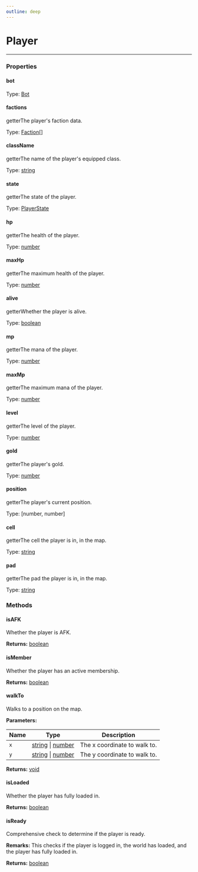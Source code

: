 ```yaml
---
outline: deep
---
```


# Player

---

### Properties

#### bot

Type: [Bot](.Bot.md)

#### factions

​<Badge type="info">getter</Badge>The player's faction data.

Type: [Faction](.Faction.md)[]

#### className

​<Badge type="info">getter</Badge>The name of the player's equipped class.

Type: [string](https://developer.mozilla.org/en-US/docs/Web/JavaScript/Reference/Global_Objects/String)

#### state

​<Badge type="info">getter</Badge>The state of the player.

Type: [PlayerState](./typedefs/PlayerState.md)

#### hp

​<Badge type="info">getter</Badge>The health of the player.

Type: [number](https://developer.mozilla.org/en-US/docs/Web/JavaScript/Reference/Global_Objects/Number)

#### maxHp

​<Badge type="info">getter</Badge>The maximum health of the player.

Type: [number](https://developer.mozilla.org/en-US/docs/Web/JavaScript/Reference/Global_Objects/Number)

#### alive

​<Badge type="info">getter</Badge>Whether the player is alive.

Type: [boolean](https://developer.mozilla.org/en-US/docs/Web/JavaScript/Reference/Global_Objects/Boolean)

#### mp

​<Badge type="info">getter</Badge>The mana of the player.

Type: [number](https://developer.mozilla.org/en-US/docs/Web/JavaScript/Reference/Global_Objects/Number)

#### maxMp

​<Badge type="info">getter</Badge>The maximum mana of the player.

Type: [number](https://developer.mozilla.org/en-US/docs/Web/JavaScript/Reference/Global_Objects/Number)

#### level

​<Badge type="info">getter</Badge>The level of the player.

Type: [number](https://developer.mozilla.org/en-US/docs/Web/JavaScript/Reference/Global_Objects/Number)

#### gold

​<Badge type="info">getter</Badge>The player's gold.

Type: [number](https://developer.mozilla.org/en-US/docs/Web/JavaScript/Reference/Global_Objects/Number)

#### position

​<Badge type="info">getter</Badge>The player's current position.

Type: [number, number]

#### cell

​<Badge type="info">getter</Badge>The cell the player is in, in the map.

Type: [string](https://developer.mozilla.org/en-US/docs/Web/JavaScript/Reference/Global_Objects/String)

#### pad

​<Badge type="info">getter</Badge>The pad the player is in, in the map.

Type: [string](https://developer.mozilla.org/en-US/docs/Web/JavaScript/Reference/Global_Objects/String)

### Methods

#### isAFK

Whether the player is AFK.

**Returns:** [boolean](https://developer.mozilla.org/en-US/docs/Web/JavaScript/Reference/Global_Objects/Boolean)

#### isMember

Whether the player has an active membership.

**Returns:** [boolean](https://developer.mozilla.org/en-US/docs/Web/JavaScript/Reference/Global_Objects/Boolean)

#### walkTo

Walks to a position on the map.

**Parameters:**

| Name | Type | Description |
|------|------|-------------|
| `x` | [string](https://developer.mozilla.org/en-US/docs/Web/JavaScript/Reference/Global_Objects/String) \| [number](https://developer.mozilla.org/en-US/docs/Web/JavaScript/Reference/Global_Objects/Number) | The x coordinate to walk to. |
| `y` | [string](https://developer.mozilla.org/en-US/docs/Web/JavaScript/Reference/Global_Objects/String) \| [number](https://developer.mozilla.org/en-US/docs/Web/JavaScript/Reference/Global_Objects/Number) | The y coordinate to walk to. |

**Returns:** [void](https://developer.mozilla.org/en-US/docs/Web/JavaScript/Reference/Operators/void)

#### isLoaded

Whether the player has fully loaded in.

**Returns:** [boolean](https://developer.mozilla.org/en-US/docs/Web/JavaScript/Reference/Global_Objects/Boolean)

#### isReady

Comprehensive check to determine if the player is ready.

**Remarks:** This checks if the player is logged in, the world has loaded, and the player has fully loaded in.

**Returns:** [boolean](https://developer.mozilla.org/en-US/docs/Web/JavaScript/Reference/Global_Objects/Boolean)

